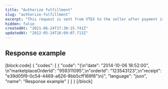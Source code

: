 ```yaml
---
title: "Authorize fulfillment"
slug: "authorize-fulfillment"
excerpt: "This request is sent from VTEX to the seller after payment is approved, to notify them that the fulfillment process can start</br>.## Response example\n\n\n\n```\n\n{\n\n\"date\": \"2014-10-06 18:52:00\", \n\n\"marketplaceOrderId\": \"959311095\",\n\n\"orderId\": \"123543123\",\n\n\"receipt\": \"e39d05f9-0c54-4469-a626-8bb5cff169f8\"\n\n}\n\n```"
hidden: false
createdAt: "2021-06-24T17:30:15.741Z"
updatedAt: "2022-05-24T16:09:07.713Z"
---
```

## Response example
[block:code]
{
  "codes": [
    {
      "code": "{\n\"date\": \"2014-10-06 18:52:00\", \n\"marketplaceOrderId\": \"959311095\",\n\"orderId\": \"123543123\",\n\"receipt\": \"e39d05f9-0c54-4469-a626-8bb5cff169f8\"\n}",
      "language": "json",
      "name": "Response example"
    }
  ]
}
[/block]